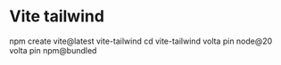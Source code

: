 # Vite tailwind

npm create vite@latest vite-tailwind
cd vite-tailwind
volta pin node@20
volta pin npm@bundled

